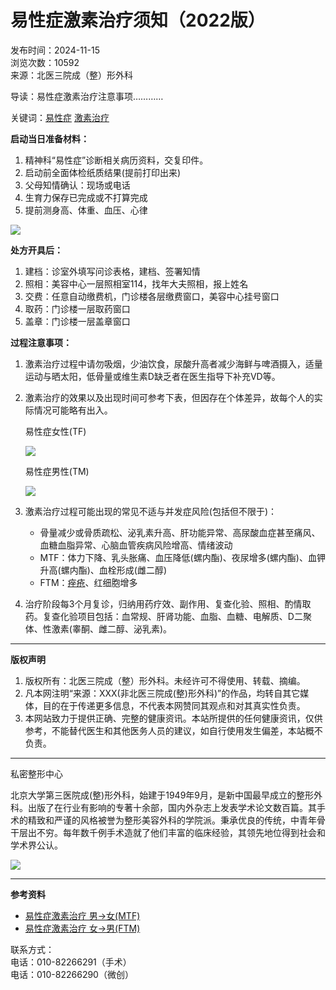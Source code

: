 # 易性症激素治疗须知（2022版）

发布时间：2024-11-15  
浏览次数：10592  
来源：北医三院成（整）形外科  

导读：易性症激素治疗注意事项…………

关键词：[易性症](https://www.sar.com.cn/plus/search.php?keyword=%D2%D7%D0%D4%D6%A2) [激素治疗](https://www.sar.com.cn/plus/search.php?keyword=%BC%A4%CB%D8%D6%CE%C1%C6)

**启动当日准备材料：**

1. 精神科“易性症”诊断相关病历资料，交复印件。
2. 启动前全面体检纸质结果(提前打印出来)
3. 父母知情确认：现场或电话
4. 生育力保存已完成或不打算完成
5. 提前测身高、体重、血压、心律

![](/uploads/230608/4-23060Q11922250.jpg)

**处方开具后：**

1. 建档：诊室外填写问诊表格，建档、签署知情
2. 照相：美容中心一层照相室114，找年大夫照相，报上姓名
3. 交费：任意自动缴费机，门诊楼各层缴费窗口，美容中心挂号窗口
4. 取药：门诊楼一层取药窗口
5. 盖章：门诊楼一层盖章窗口

**过程注意事项：**

1. 激素治疗过程中请勿吸烟，少油饮食，尿酸升高者减少海鲜与啤酒摄入，适量运动与晒太阳，低骨量或维生素D缺乏者在医生指导下补充VD等。
2. 激素治疗的效果以及出现时间可参考下表，但因存在个体差异，故每个人的实际情况可能略有出入。

   易性症女性(TF)

   ![](/uploads/230608/4-23060Q1225BT.jpg)

   易性症男性(TM)

   ![](/uploads/230608/4-23060Q1262L56.jpg)

3. 激素治疗过程可能出现的常见不适与并发症风险(包括但不限于)：
   - 骨量减少或骨质疏松、泌乳素升高、肝功能异常、高尿酸血症甚至痛风、血糖血脂异常、心脑血管疾病风险增高、情绪波动
   - MTF：体力下降、乳头胀痛、血压降低(螺内酯)、夜尿增多(螺内酯)、血钾升高(螺内酯)、血栓形成(雌二醇)
   - FTM：[痤疮](http://www.sar.com.cn/cc/)、红细胞增多
4. 治疗阶段每3个月复诊，归纳用药疗效、副作用、复查化验、照相、酌情取药。复查化验项目包括：血常规、肝肾功能、血脂、血糖、电解质、D二聚体、性激素(睾酮、雌二醇、泌乳素)。

---

**版权声明**

1. 版权所有：北医三院成（整）形外科。未经许可不得使用、转载、摘编。
2. 凡本网注明“来源：XXX(非北医三院成(整)形外科)”的作品，均转自其它媒体，目的在于传递更多信息，不代表本网赞同其观点和对其真实性负责。
3. 本网站致力于提供正确、完整的健康资讯。本站所提供的任何健康资讯，仅供参考，不能替代医生和其他医务人员的建议，如自行使用发生偏差，本站概不负责。

--- 

私密整形中心

北京大学第三医院成(整)形外科，始建于1949年9月，是新中国最早成立的整形外科。出版了在行业有影响的专著十余部，国内外杂志上发表学术论文数百篇。其手术的精致和严谨的风格被誉为整形美容外科的学院派。秉承优良的传统，中青年骨干层出不穷。每年数千例手术造就了他们丰富的临床经验，其领先地位得到社会和学术界公认。

![](https://www.sar.com.cn/templets/demo/images/lmzj_07.jpg)

---

**参考资料**  
- [易性症激素治疗 男→女(MTF)](https://www.sar.com.cn/huiyin/yxp/13030.html)  
- [易性症激素治疗 女→男(FTM)](https://www.sar.com.cn/huiyin/yxp/13031.html)  

联系方式：  
电话：010-82266291（手术）  
电话：010-82266290（微创）  